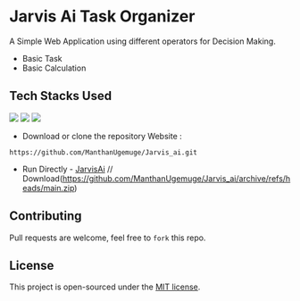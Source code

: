 # Jarvis Ai Task Organizer
A Simple Web Application using different operators for Decision Making.
- Basic Task 
- Basic Calculation


## Tech Stacks Used

<a target="_blank" href="https://www.w3schools.com/html/default.asp"><img src="https://img.shields.io/badge/html5%20-%23E34F26.svg?&style=for-the-badge&logo=html5&logoColor=white"></img></a>
<a target="_blank" href="https://www.w3schools.com/css/default.asp"><img src="https://img.shields.io/badge/css3%20-%231572B6.svg?&style=for-the-badge&logo=css3&logoColor=white"></img></a>
<a target="_blank" href="https://www.w3schools.com/js/default.asp"><img src="https://img.shields.io/badge/javascript%20-%23323330.svg?&style=for-the-badge&logo=javascript&logoColor=%23F7DF1E"></img></a>

- Download or clone the repository Website : 

```
https://github.com/ManthanUgemuge/Jarvis_ai.git
```
- Run Directly - [JarvisAi](https://manthanugemuge.github.io/JarvisAiTasker/) // Download(https://github.com/ManthanUgemuge/Jarvis_ai/archive/refs/heads/main.zip)

## Contributing
Pull requests are welcome, feel free to ```fork``` this repo.

## License
This project is open-sourced under the [MIT license]().

